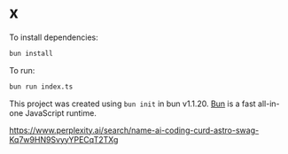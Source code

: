 # x

To install dependencies:

```bash
bun install
```

To run:

```bash
bun run index.ts
```

This project was created using `bun init` in bun v1.1.20. [Bun](https://bun.sh) is a fast all-in-one JavaScript runtime.

https://www.perplexity.ai/search/name-ai-coding-curd-astro-swag-Kq7w9HN9SvyyYPECqT2TXg
